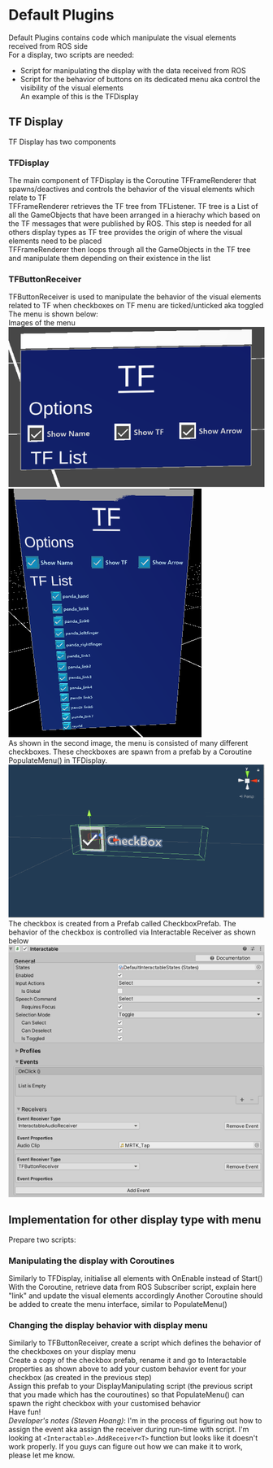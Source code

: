 # Default Plugins
Default Plugins contains code which manipulate the visual elements received from ROS side  
For a display, two scripts are needed:
- Script for manipulating the display with the data received from ROS
- Script for the behavior of buttons on its dedicated menu aka control the visibility of the visual elements  
An example of this is the TFDisplay
## TF Display
TF Display has two components
### TFDisplay
The main component of TFDisplay is the Coroutine TFFrameRenderer that spawns/deactives and controls the behavior of the visual elements which relate to TF  
TFFrameRenderer retrieves the TF tree from TFListener. TF tree is a List of all the GameObjects that have been arranged in a hierachy which based on the TF messages that were published by ROS. This step is needed for all others display types as TF tree provides the origin of where the visual elements need to be placed  
TFFrameRenderer then loops through all the GameObjects in the TF tree and manipulate them depending on their existence in the list  
### TFButtonReceiver
TFButtonReceiver is used to manipulate the behavior of the visual elements related to TF when checkboxes on TF menu are ticked/unticked aka toggled  
The menu is shown below:  
Images of the menu  
![alt text](Images/TFMenuBefore.PNG "Before")  
![alt text](Images/TFMenu.PNG "After")  
As shown in the second image, the menu is consisted of many different checkboxes. These checkboxes are spawn from a prefab by a Coroutine PopulateMenu() in TFDisplay. 
![alt text](Images/Checkbox.PNG "Checkbox Prefab")  
The checkbox is created from a Prefab called CheckboxPrefab. The behavior of the checkbox is controlled via Interactable Receiver as shown below  
![alt text](Images/TFCheckbox.PNG "Checkbox's Interactable Property")  
## Implementation for other display type with menu
Prepare two scripts:
### Manipulating the display with Coroutines
Similarly to TFDisplay, initialise all elements with OnEnable instead of Start()  
With the Coroutine, retrieve data from ROS Subscriber script, explain here "link" and update the visual elements accordingly
Another Coroutine should be added to create the menu interface, similar to PopulateMenu()  
### Changing the display behavior with display menu
Similarly to TFButtonReceiver, create a script which defines the behavior of the checkboxes on your display menu  
Create a copy of the checkbox prefab, rename it and go to Interactable properties as shown above to add your custom behavior event for your checkbox (as created in the previous step)  
Assign this prefab to your DisplayManipulating script (the previous script that you made which has the couroutines) so that PopulateMenu() can spawn the right checkbox with your customised behavior  
Have fun!  
_Developer's notes (Steven Hoang)_: I'm in the process of figuring out how to assign the event aka assign the receiver during run-time with script. I'm looking at `<Interactable>.AddReceiver<T>` function but looks like it doesn't work properly. If you guys can figure out how we can make it to work, please let me know.


